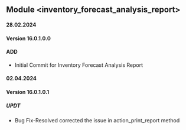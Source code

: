 ## Module <inventory_forecast_analysis_report>

#### 28.02.2024
#### Version 16.0.1.0.0
#### ADD
- Initial Commit for Inventory Forecast Analysis Report

#### 02.04.2024
#### Version 16.0.1.0.1
##### UPDT
- Bug Fix-Resolved corrected the issue in action_print_report method 
